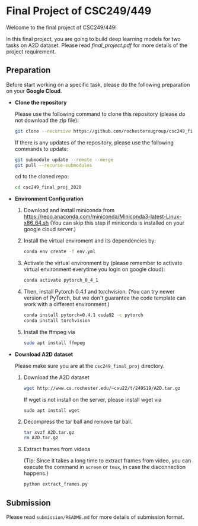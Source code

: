 # Final Project of CSC249/449
Welcome to the final project of CSC249/449!

In this final project, you are going to build deep learning models for two tasks on A2D dataset. Please read *final_project.pdf* for more details of the project requirement.



## Preparation

Before start working on a specific task, please do the following preparation on your **Google Cloud**.

- **Clone the repository**

  Please use the following command to clone this repository (please do not download the zip file):

  ```bash
  git clone --recursive https://github.com/rochesterxugroup/csc249_final_proj_2020.git
  ```

  If there is any updates of the repository, please use the following commands to update:

  ```bash
  git submodule update --remote --merge
  git pull --recurse-submodules
  ```

  cd to the cloned repo:

  ```bash
  cd csc249_final_proj_2020
  ```

- **Environment Configuration**

  1. Download and install miniconda from https://repo.anaconda.com/miniconda/Miniconda3-latest-Linux-x86_64.sh (You can skip this step if miniconda is installed on your google cloud server.)

  2. Install the virtual enviroment and its dependencies by:

     ```bash
     conda env create -f env.yml
     ```

  3. Activate the virtual environment by (please remember to activate virtual environment everytime you login on google cloud):

     ```bash
     conda activate pytorch_0_4_1
     ```

  4. Then, install Pytorch 0.4.1 and torchvision. (You can try newer version of PyTorch, but we don't guarantee the code template can work with a different environment.)

     ```bash
     conda install pytorch=0.4.1 cuda92 -c pytorch
     conda install torchvision
     ```

  5. Install the ffmpeg via

     ```bash
     sudo apt install ffmpeg
     ```

- **Download A2D dataset**

  Please make sure you are at the `csc249_final_proj` directory.

  1. Download the A2D dataset

     ```bash
     wget http://www.cs.rochester.edu/~cxu22/t/249S19/A2D.tar.gz
     ```

     If wget is not install on the server, please install wget via

     ```wget
     sudo apt install wget
     ```

  2. Decompress the tar ball and remove tar ball.

     ```bash
     tar xvzf A2D.tar.gz
     rm A2D.tar.gz
     ```

  3. Extract frames from videos

     (Tip: Since it takes a long time to extract frames from video, you can execute the command in  `screen` or `tmux`, in case the disconnection happens.)

     ```bash
     python extract_frames.py
     ```



## Submission

Please read `submission/README.md` for more details of submission format.